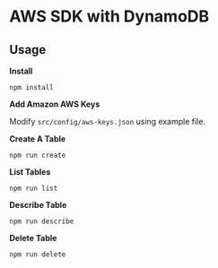 AWS SDK with DynamoDB
=====================

Usage
-----

**Install**

`npm install`

**Add Amazon AWS Keys**

Modify `src/config/aws-keys.json` using example file.

**Create A Table**

`npm run create`

**List Tables**

`npm run list`

**Describe Table**

`npm run describe`

**Delete Table**

`npm run delete`